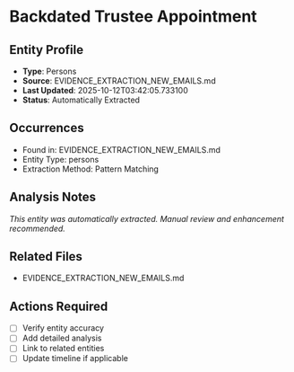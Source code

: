 # Backdated Trustee Appointment

## Entity Profile
- **Type**: Persons
- **Source**: EVIDENCE_EXTRACTION_NEW_EMAILS.md
- **Last Updated**: 2025-10-12T03:42:05.733100
- **Status**: Automatically Extracted

## Occurrences
- Found in: EVIDENCE_EXTRACTION_NEW_EMAILS.md
- Entity Type: persons
- Extraction Method: Pattern Matching

## Analysis Notes
*This entity was automatically extracted. Manual review and enhancement recommended.*

## Related Files
- EVIDENCE_EXTRACTION_NEW_EMAILS.md

## Actions Required
- [ ] Verify entity accuracy
- [ ] Add detailed analysis
- [ ] Link to related entities
- [ ] Update timeline if applicable
